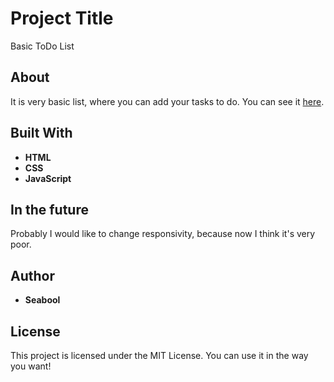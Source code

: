 # Project Title

Basic ToDo List

## About

It is very basic list, where you can add your tasks to do. You can see it [here](https://seabool.github.io/Basic-ToDo-List/).

## Built With

* **HTML**
* **CSS**
* **JavaScript**

## In the future

Probably I would like to change responsivity, because now I think it's very poor.

## Author

* **Seabool**

## License

This project is licensed under the MIT License. You can use it in the way you want!

